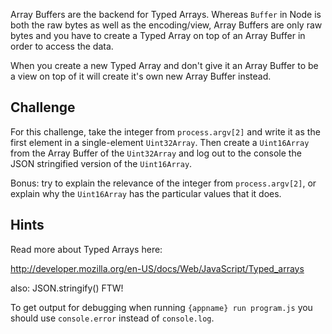 Array Buffers are the backend for Typed Arrays. Whereas `Buffer` in Node is both
the raw bytes as well as the encoding/view, Array Buffers are only raw bytes and you
have to create a Typed Array on top of an Array Buffer in order to access the data.

When you create a new Typed Array and don't give it an Array Buffer to be a view
on top of it will create it's own new Array Buffer instead.

## Challenge

For this challenge, take the integer from `process.argv[2]` and write it as the first
element in a single-element `Uint32Array`. Then create a `Uint16Array` from the Array
Buffer of the `Uint32Array` and log out to the console the JSON stringified version
of the `Uint16Array`.

Bonus: try to explain the relevance of the integer from `process.argv[2]`, or explain
why the `Uint16Array` has the particular values that it does.

## Hints

Read more about Typed Arrays here:

  http://developer.mozilla.org/en-US/docs/Web/JavaScript/Typed_arrays

also: JSON.stringify() FTW!

To get output for debugging when running `{appname} run program.js`
you should use `console.error` instead of `console.log`.
